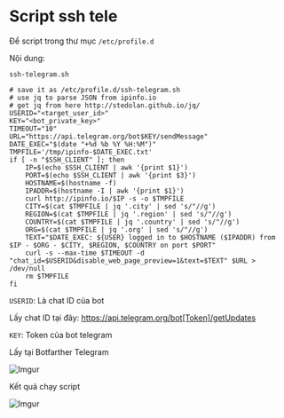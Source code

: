 # Script ssh tele

Để script trong thư mục `/etc/profile.d` 

Nội dung:

`ssh-telegram.sh`

```SH
# save it as /etc/profile.d/ssh-telegram.sh
# use jq to parse JSON from ipinfo.io
# get jq from here http://stedolan.github.io/jq/
USERID="<target_user_id>"
KEY="<bot_private_key>"
TIMEOUT="10"
URL="https://api.telegram.org/bot$KEY/sendMessage"
DATE_EXEC="$(date "+%d %b %Y %H:%M")"
TMPFILE='/tmp/ipinfo-$DATE_EXEC.txt'
if [ -n "$SSH_CLIENT" ]; then
	IP=$(echo $SSH_CLIENT | awk '{print $1}')
	PORT=$(echo $SSH_CLIENT | awk '{print $3}')
	HOSTNAME=$(hostname -f)
	IPADDR=$(hostname -I | awk '{print $1}')
	curl http://ipinfo.io/$IP -s -o $TMPFILE
	CITY=$(cat $TMPFILE | jq '.city' | sed 's/"//g')
	REGION=$(cat $TMPFILE | jq '.region' | sed 's/"//g')
	COUNTRY=$(cat $TMPFILE | jq '.country' | sed 's/"//g')
	ORG=$(cat $TMPFILE | jq '.org' | sed 's/"//g')
	TEXT="$DATE_EXEC: ${USER} logged in to $HOSTNAME ($IPADDR) from $IP - $ORG - $CITY, $REGION, $COUNTRY on port $PORT"
	curl -s --max-time $TIMEOUT -d "chat_id=$USERID&disable_web_page_preview=1&text=$TEXT" $URL > /dev/null
	rm $TMPFILE
fi
```

`USERID`: Là chat ID của bot

Lấy chat ID tại đây: https://api.telegram.org/bot[Token]/getUpdates

`KEY`: Token của bot telegram

Lấy tại Botfarther Telegram

![Imgur](https://i.imgur.com/ImJCSNJ.png)

Kết quả chạy script

![Imgur](https://i.imgur.com/f7Zw7EP.png)
